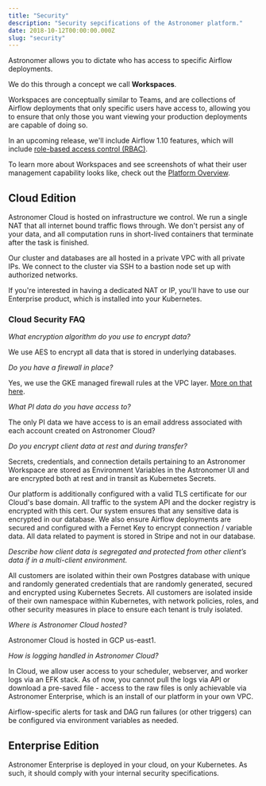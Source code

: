```yaml
---
title: "Security"
description: "Security sepcifications of the Astronomer platform."
date: 2018-10-12T00:00:00.000Z
slug: "security"
---
```


Astronomer allows you to dictate who has access to specific Airflow deployments.

We do this through a concept we call **Workspaces**.

Workspaces are conceptually similar to Teams, and are collections of Airflow
deployments that only specific users have access to, allowing you to ensure that
only those you want viewing your production deployments are capable of doing so.

In an upcoming release, we'll include Airflow 1.10 features, which will include
[role-based access control (RBAC)](https://medium.com/datareply/apache-airflow-1-10-0-released-highlights-6bbe7a37a8e1).

To learn more about Workspaces and see screenshots of what their user management
capability looks like, check out the [Platform Overview](https://astronomer.io/docs/overview).

## Cloud Edition

Astronomer Cloud is hosted on infrastructure we control. We run a single NAT
that all internet bound traffic flows through. We don't persist any of your
data, and all computation runs in short-lived containers that terminate after
the task is finished.

Our cluster and databases are all hosted in a private VPC with all private IPs. We connect to the cluster via SSH to a bastion node set up with authorized networks.

If you're interested in having a dedicated NAT or IP, you'll have to use our
Enterprise product, which is installed into your Kubernetes.

### Cloud Security FAQ

*What encryption algorithm do you use to encrypt data?*

We use AES to encrypt all data that is stored in underlying databases.

*Do you have a firewall in place?*

Yes, we use the GKE managed firewall rules at the VPC layer. [More on that here](https://cloud.google.com/kubernetes-engine/docs/concepts/security-overview#node_security).

*What PI data do you have access to?*

The only PI data we have access to is an email address associated with each account created on Astronomer Cloud?

*Do you encrypt client data at rest and during transfer?*

Secrets, credentials, and connection details pertaining to an Astronomer Workspace are stored as Environment Variables in the Astronomer UI and are encrypted both at rest and in transit as Kubernetes Secrets.

Our platform is additionally configured with a valid TLS certificate for our Cloud's base domain. All traffic to the system API and the docker registry is encrypted with this cert. Our system ensures that any sensitive data is encrypted in our database. We also ensure Airflow deployments are secured and configured with a Fernet Key to encrypt connection / variable data. All data related to payment is stored in Stripe and not in our database.

*Describe how client data is segregated and protected from other client’s data if in a multi-client environment.*

All customers are isolated within their own Postgres database with unique and randomly generated credentials that are randomly generated, secured and encrypted using Kubernetes Secrets. All customers are isolated inside of their own namespace within Kubernetes, with network policies, roles, and other security measures in place to ensure each tenant is truly isolated.

*Where is Astronomer Cloud hosted?*

Astronomer Cloud is hosted in GCP us-east1.

*How is logging handled in Astronomer Cloud?*

In Cloud, we allow user access to your scheduler, webserver, and worker logs via an EFK stack. As of now, you cannot pull the logs via API or download a pre-saved file - access to the raw files is only achievable via Astronomer Enterprise, which is an install of our platform in your own VPC.

Airflow-specific alerts for task and DAG run failures (or other triggers) can be configured via environment variables as needed.

## Enterprise Edition

Astronomer Enterprise is deployed in your cloud, on your Kubernetes. As such,
it should comply with your internal security specifications.
